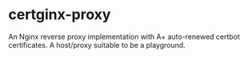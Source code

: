# certginx-proxy
An Nginx reverse proxy implementation with A+ auto-renewed certbot certificates. A host/proxy suitable to be a playground.
